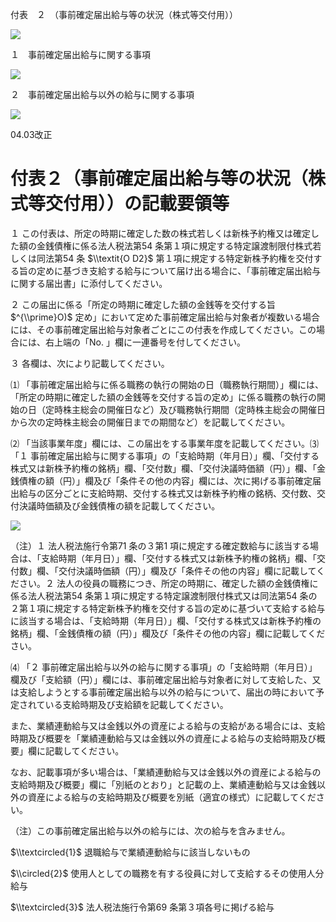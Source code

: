 付表　２　（事前確定届出給与等の状況（株式等交付用））

![](https://www.nta.go.jp/tmp/a08fd505-a328-4bb2-96b9-e8d071905613/images/bdfdc92194f36bd81f542b74f30145d7e6fd3298acfc01b1712c66f5ccdb29f8.jpg)

１　事前確定届出給与に関する事項

![](https://www.nta.go.jp/tmp/a08fd505-a328-4bb2-96b9-e8d071905613/images/0ab5cfaecce1c314f6c14d5f271ec280455627e45cbe6527cb89510785355254.jpg)

２　事前確定届出給与以外の給与に関する事項

![](https://www.nta.go.jp/tmp/a08fd505-a328-4bb2-96b9-e8d071905613/images/cad744f82776237119a432d8bc132ce665acd24cf66f36d944c30717c742020c.jpg)

04.03改正

# 付表２（事前確定届出給与等の状況（株式等交付用））の記載要領等

１ この付表は、所定の時期に確定した数の株式若しくは新株予約権又は確定した額の金銭債権に係る法人税法第54 条第１項に規定する特定譲渡制限付株式若しくは同法第54 条 $\\textit{O D2}$ 第１項に規定する特定新株予約権を交付する旨の定めに基づき支給する給与について届け出る場合に、「事前確定届出給与に関する届出書」に添付してください。

２ この届出に係る「所定の時期に確定した額の金銭等を交付する旨 $^{\\prime}O)$ 定め」において定めた事前確定届出給与対象者が複数いる場合には、その事前確定届出給与対象者ごとにこの付表を作成してください。この場合には、右上端の「No. 」欄に一連番号を付してください。

３ 各欄は、次により記載してください。

⑴ 「事前確定届出給与に係る職務の執行の開始の日（職務執行期間）」欄には、「所定の時期に確定した額の金銭等を交付する旨の定め」に係る職務の執行の開始の日（定時株主総会の開催日など）及び職務執行期間（定時株主総会の開催日から次の定時株主総会の開催日までの期間など）を記載してください。

⑵ 「当該事業年度」欄には、この届出をする事業年度を記載してください。⑶ 「１ 事前確定届出給与に関する事項」の「支給時期（年月日）」欄、「交付する株式又は新株予約権の銘柄」欄、「交付数」欄、「交付決議時価額（円）」欄、「金銭債権の額（円）」欄及び「条件その他の内容」欄には、次に掲げる事前確定届出給与の区分ごとに支給時期、交付する株式又は新株予約権の銘柄、交付数、交付決議時価額及び金銭債権の額を記載してください。

![](https://www.nta.go.jp/tmp/a08fd505-a328-4bb2-96b9-e8d071905613/images/17b459d3a70c038223eb35c81f41e25d2b25796dacbb19e8c7cc9d0cc53afde4.jpg)

（注）１ 法人税法施行令第71 条の３第1 項に規定する確定数給与に該当する場合は、「支給時期（年月日）」欄、「交付する株式又は新株予約権の銘柄」欄、「交付数」欄、「交付決議時価額（円）」欄及び「条件その他の内容」欄に記載してください。２ 法人の役員の職務につき、所定の時期に、確定した額の金銭債権に係る法人税法第54 条第１項に規定する特定譲渡制限付株式又は同法第54 条の２第１項に規定する特定新株予約権を交付する旨の定めに基づいて支給する給与に該当する場合は、「支給時期（年月日）」欄、「交付する株式又は新株予約権の銘柄」欄、「金銭債権の額（円）」欄及び「条件その他の内容」欄に記載してください。

⑷ 「２ 事前確定届出給与以外の給与に関する事項」の「支給時期（年月日）」欄及び「支給額（円）」欄には、事前確定届出給与対象者に対して支給した、又は支給しようとする事前確定届出給与以外の給与について、届出の時において予定されている支給時期及び支給額を記載してください。

また、業績連動給与又は金銭以外の資産による給与の支給がある場合には、支給時期及び概要を「業績連動給与又は金銭以外の資産による給与の支給時期及び概要」欄に記載してください。

なお、記載事項が多い場合は、「業績連動給与又は金銭以外の資産による給与の支給時期及び概要」欄に「別紙のとおり」と記載の上、業績連動給与又は金銭以外の資産による給与の支給時期及び概要を別紙（適宜の様式）に記載してください。

（注）この事前確定届出給与以外の給与には、次の給与を含みません。

$\\textcircled{1}$ 退職給与で業績連動給与に該当しないもの

$\\circled{2}$ 使用人としての職務を有する役員に対して支給するその使用人分給与

$\\textcircled{3}$ 法人税法施行令第69 条第３項各号に掲げる給与